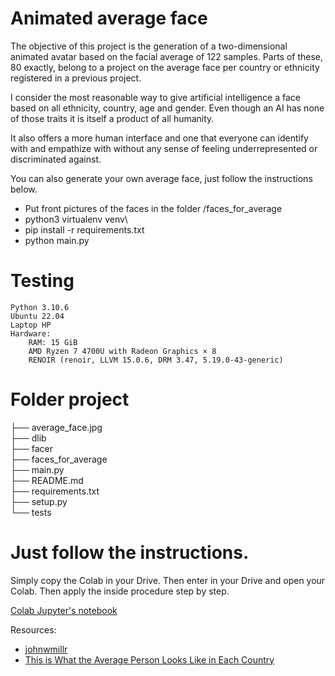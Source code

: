 # Animated average face

The objective of this project is the generation of a two-dimensional 
animated avatar based on the facial average of 122 samples. 
Parts of these, 80 exactly, belong to a project on the average face 
per country or ethnicity registered in a previous project. 

I consider the most reasonable way to give artificial intelligence a 
face based on all ethnicity, country, age and gender. 
Even though an AI has none of those traits it is itself a product of 
all humanity.

It also offers a more human interface and one that everyone can identify 
with and empathize with without any sense of feeling underrepresented or 
discriminated against.

You can also generate your own average face, just follow the instructions below.

- Put front pictures of the faces in the folder /faces_for_average
- python3 virtualenv venv\
- pip install -r requirements.txt
- python main.py

# Testing

    Python 3.10.6
    Ubuntu 22.04
    Laptop HP
    Hardware:
        RAM: 15 GiB
        AMD Ryzen 7 4700U with Radeon Graphics × 8
        RENOIR (renoir, LLVM 15.0.6, DRM 3.47, 5.19.0-43-generic)

# Folder project

├── average_face.jpg\
├── dlib\
├── facer\
├── faces_for_average\
├── main.py\
├── README.md\
├── requirements.txt\
├── setup.py\
└── tests


# Just follow the instructions.

Simply copy the Colab in your Drive.
Then enter in your Drive and open your Colab.
Then apply the inside procedure step by step.

[Colab Jupyter's notebook](https://colab.research.google.com/drive/13zRGNL3tmU0WA0THa0RNAqo1QY1PsGln#scrollTo=czsWABcK_2KE)

Resources:
- [johnwmillr](https://www.johnwmillr.com/average-faces-in-python/)
- [This is What the Average Person Looks Like in Each Country](https://www.artfido.com/this-is-what-the-average-person-looks-like-in-each-country/)